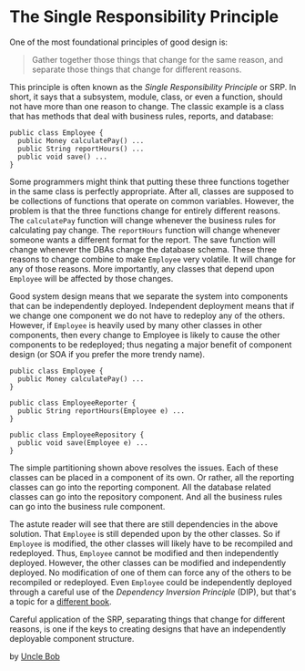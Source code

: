 # The Single Responsibility Principle

One of the most foundational principles of good design is:

> Gather together those things that change for the same reason, and separate those things that change for different reasons.

This principle is often known as the *Single Responsibility Principle* or SRP. In short, it says that a subsystem, module, class, or even a function, should not have more than one reason to change. The classic example is a class that has methods that deal with business rules, reports, and database:

```
public class Employee {
  public Money calculatePay() ...
  public String reportHours() ...
  public void save() ...
}
```

Some programmers might think that putting these three functions together in the same class is perfectly appropriate. After all, classes are supposed to be collections of functions that operate on common variables. However, the problem is that the three functions change for entirely different reasons. The `calculatePay` function will change whenever the business rules for calculating pay change. The `reportHours` function will change whenever someone wants a different format for the report. The save function will change whenever the DBAs change the database schema. These three reasons to change combine to make `Employee` very volatile. It will change for any of those reasons. More importantly, any classes that depend upon `Employee` will be affected by those changes.

Good system design means that we separate the system into components that can be independently deployed. Independent deployment means that if we change one component we do not have to redeploy any of the others. However, if `Employee` is heavily used by many other classes in other components, then every change to Employee is likely to cause the other components to be redeployed; thus negating a major benefit of component design (or SOA if you prefer the more trendy name).

```
public class Employee {
  public Money calculatePay() ...
}

public class EmployeeReporter {
  public String reportHours(Employee e) ...
}

public class EmployeeRepository {
  public void save(Employee e) ...
}
```

The simple partitioning shown above resolves the issues. Each of these classes can be placed in a component of its own. Or rather, all the reporting classes can go into the reporting component. All the database related classes can go into the repository component. And all the business rules can go into the business rule component.

The astute reader will see that there are still dependencies in the above solution. That `Employee` is still depended upon by the other classes. So if `Employee` is modified, the other classes will likely have to be recompiled and redeployed. Thus, `Employee` cannot be modified and then independently deployed. However, the other classes can be modified and independently deployed. No modification of one of them can force any of the others to be recompiled or redeployed. Even `Employee` could be independently deployed through a careful use of the *Dependency Inversion Principle* (DIP), but that's a topic for a [different book](http://www.amazon.com/dp/0135974445/).

Careful application of the SRP, separating things that change for different reasons, is one if the keys to creating designs that have an independently deployable component structure.

by [Uncle Bob](http://programmer.97things.oreilly.com/wiki/index.php/Uncle_Bob)
